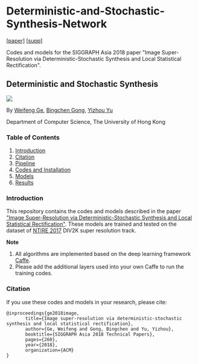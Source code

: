 # Deterministic-and-Stochastic-Synthesis-Network

[[paper]](https://arxiv.org/abs/1809.06557) [[supp]](assets/supp.pdf)

Codes and models for the SIGGRAPH Asia 2018 paper "Image Super-Resolution via Deterministic-Stochastic Synthesis and Local Statistical Rectification".

## Deterministic and Stochastic Synthesis

![](assets/teaser.png)

By [Weifeng Ge](https://i.cs.hku.hk/~wfge/), [Bingchen Gong](https://github.com/Wenri), [Yizhou Yu](http://i.cs.hku.hk/~yzyu/)

Department of Computer Science, The University of Hong Kong

### Table of Contents
1. [Introduction](#introduction)
2. [Citation](#citation)
3. [Pipeline](#pipeline)
4. [Codes and Installation](#codes-and-installation)
5. [Models](#models)
6. [Results](#results)

### Introduction

This repository contains the codes and models described in the paper ["Image Super-Resolution via 
Deterministic-Stochastic Synthesis and Local Statistical Rectification"](https://arxiv.org/abs/1809.06557). 
These models are trained and tested on the dataset of [NTIRE 2017](http://www.vision.ee.ethz.ch/ntire17/) 
DIV2K super resolution track.

**Note**

1. All algorithms are implemented based on the deep learning framework [Caffe](https://github.com/BVLC/caffe).
2. Please add the additional layers used into your own Caffe to run the training codes.

### Citation

If you use these codes and models in your research, please cite:

    @inproceedings{ge2018image,
           title={Image super-resolution via deterministic-stochastic synthesis and local statistical rectification},
           author={Ge, Weifeng and Gong, Bingchen and Yu, Yizhou},
           booktitle={SIGGRAPH Asia 2018 Technical Papers},
           pages={260},
           year={2018},
           organization={ACM}
    }
